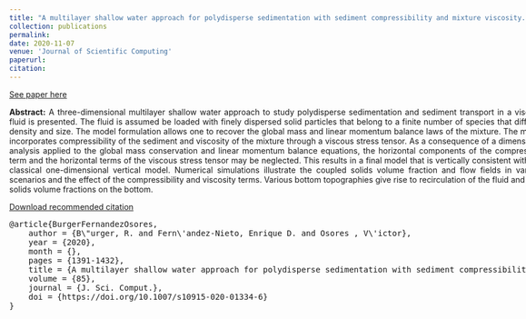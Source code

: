 ```yaml
---
title: "A multilayer shallow water approach for polydisperse sedimentation with sediment compressibility and mixture viscosity."
collection: publications
permalink: 
date: 2020-11-07
venue: 'Journal of Scientific Computing'
paperurl: 
citation:
---
```


[See paper here](https://link.springer.com/article/10.1007/s10915-020-01334-6)

<style>
body{
max-width: 1180px;
width: 98%;
margin: 0px auto;
/* text-align: justify; */
}
</style>

<div align="justify">
<p>
<strong>Abstract:</strong> A three-dimensional multilayer shallow water approach to study polydisperse sedimentation and sediment transport in a viscous fluid is presented. The fluid is assumed be loaded with finely dispersed solid particles that belong to a finite number of species that differ in density and size. The model formulation allows one to recover the global mass and linear momentum balance laws of the mixture. The model incorporates compressibility of the sediment and viscosity of the mixture through a viscous stress tensor. As a consequence of a dimensional analysis applied to the global mass conservation and linear momentum balance equations, the horizontal components of the compression term and the horizontal terms of the viscous stress tensor may be neglected. This results in a final model that is vertically consistent with the classical one-dimensional vertical model. Numerical simulations illustrate the coupled solids volume fraction and flow fields in various scenarios and the effect of the compressibility and viscosity terms. Various bottom topographies give rise to recirculation of the fluid and high solids volume fractions on the bottom.
</p>
</div>

<p><a href="https://link.springer.com/article/10.1007/s10915-020-01334-6#citeas" target="_blank" rel="noopener noreferrer">Download recommended citation</a></p>
<div>
<a name="BurgerFernandezOsores"></a>
<pre>
@article{BurgerFernandezOsores,
	author = {B\"urger, R. and Fern\'andez-Nieto, Enrique D. and Osores , V\'ictor},
	year = {2020},
	month = {},
	pages = {1391-1432},
	title = {A multilayer shallow water approach for polydisperse sedimentation with sediment compressibility and mixture viscosity},
	volume = {85},
	journal = {J. Sci. Comput.},
	doi = {https://doi.org/10.1007/s10915-020-01334-6}
}
</pre>
</div>